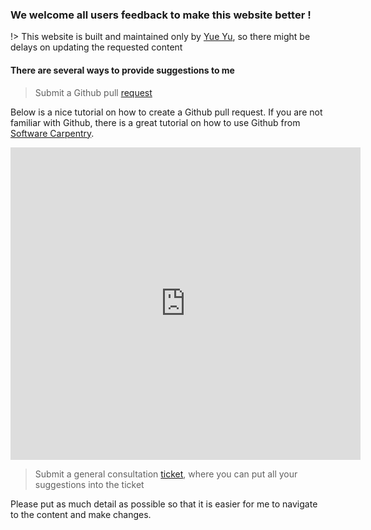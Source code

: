 ### We welcome all users feedback to make this website better ! <!-- {docsify-ignore} -->
!> This website is built and maintained only by [Yue Yu](https://it.ucmerced.edu/Research-Computing-People), so there might be delays on updating the requested content
#### There are several ways to provide suggestions to me <!-- {docsify-ignore} -->
> Submit a Github pull [request](https://github.com/ucmerced/hpc_docs)

Below is a nice tutorial on how to create a Github pull request. If you are not familiar with Github, there is a great tutorial on how to use Github from [Software Carpentry](https://swcarpentry.github.io/git-novice/).
<p align='center'>
<iframe width="560" height="500" src="https://www.youtube.com/embed/rgbCcBNZcdQ" title="YouTube video player" frameborder="0" allow="accelerometer; autoplay; clipboard-write; encrypted-media; gyroscope; picture-in-picture" allowfullscreen></iframe>
</p>

> Submit a general consultation [ticket](https://ucmerced.service-now.com/servicehub?id=public_kb_article&sys_id=3c3ee9ff1b67a0543a003112cd4bcb13&form_id=06da3f8edbfc08103c4d56f3ce9619f4), where you can put all your suggestions into the ticket

Please put as much detail as possible so that it is easier for me to navigate to the content and make changes. 
